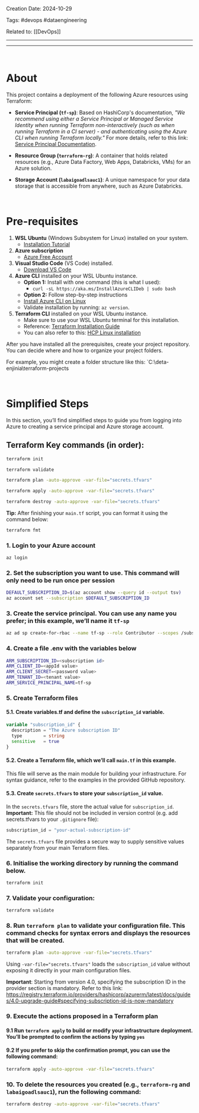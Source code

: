 Creation Date: 2024-10-29

Tags: #devops #dataengineering

Related to: [[DevOps]]
________________________________
--------------------------------

<br> <!-- Break between lines -->

# About
This project contains a deployment of the following Azure resources using Terraform:

- **Service Principal (`tf-sp`)**: Based on HashiCorp's documentation, _"We recommend using either a Service Principal or Managed Service Identity when running Terraform non-interactively (such as when running Terraform in a CI server) - and authenticating using the Azure CLI when running Terraform locally."_ For more details, refer to this link: [Service Principal Documentation](https://registry.terraform.io/providers/hashicorp/azurerm/latest/docs/guides/service_principal_client_secret).
    
- **Resource Group (`terraform-rg`)**: A container that holds related resources (e.g., Azure Data Factory, Web Apps, Databricks, VMs) for an Azure solution.
    
- **Storage Account (`labaigoadlsauc1`)**: A unique namespace for your data storage that is accessible from anywhere, such as Azure Databricks.

<br> <!-- Break between lines -->

# Pre-requisites
1. **WSL Ubuntu** (Windows Subsystem for Linux) installed on your system.
	- [Installation Tutorial](https://www.youtube.com/watch?v=HrAsmXy1-78)
2. **Azure subscription**
	- [Azure Free Account](https://azure.microsoft.com/en-us/pricing/purchase-options/azure-account?icid=azurefreeaccount)
3. **Visual Studio Code** (VS Code) installed.
	- [Download VS Code](https://code.visualstudio.com/download)
4. **Azure CLI** installed on your WSL Ubuntu instance.
	- **Option 1:** Install with one command (this is what I used): 
		- `curl -sL https://aka.ms/InstallAzureCLIDeb | sudo bash`
	- **Option 2:** Follow step-by-step instructions
	- [Install Azure CLI on Linux](https://learn.microsoft.com/en-us/cli/azure/install-azure-cli-linux?pivots=apt)
	- Validate installation by running: `az version`.
5. **Terraform CLI** installed on your WSL Ubuntu instance.
	- Make sure to use your WSL Ubuntu terminal for this installation.
	- Reference: [Terraform Installation Guide](https://developer.hashicorp.com/terraform/install)
	- You can also refer to this: [HCP Linux installation](https://developer.hashicorp.com/terraform/install)

After you have installed all the prerequisites, create your project repository. You can decide where and how to organize your project folders.

For example, you might create a folder structure like this: 
`C:\deta-enjinia\terraform-projects

<br> <!-- Break between lines -->

# Simplified Steps
In this section, you’ll find simplified steps to guide you from logging into Azure to creating a service principal and Azure storage account.

## Terraform Key commands (in order):

```bash
terraform init
```

```bash
terraform validate
```

```bash
terraform plan -auto-approve -var-file="secrets.tfvars"
```

```bash
terraform apply -auto-approve -var-file="secrets.tfvars"
```

```bash
terraform destroy -auto-approve -var-file="secrets.tfvars"
```

**Tip:** After finishing your `main.tf` script, you can format it using the command below:
```bash
terraform fmt
```

### 1. Login to your Azure account
```bash
az login
```

### 2. Set the subscription you want to use. This command will only need to be run once per session
```bash
DEFAULT_SUBSCRIPTION_ID=$(az account show --query id --output tsv)
az account set --subscription $DEFAULT_SUBSCRIPTION_ID
```

### 3. Create the service principal. You can use any name you prefer; in this example, we’ll name it `tf-sp`
```bash
az ad sp create-for-rbac --name tf-sp --role Contributor --scopes /subscriptions/$DEFAULT_SUBSCRIPTION_ID
```

### 4. Create a file .env with the variables below
```bash
ARM_SUBSCRIPTION_ID=<subscription id>
ARM_CLIENT_ID=<appId value>
ARM_CLIENT_SECRET=<password value>
ARM_TENANT_ID=<tenant value>
ARM_SERVICE_PRINCIPAL_NAME=tf-sp
```

### 5. Create Terraform files
#### 5.1. Create variables.tf and define the `subscription_id` variable.
```terraform
variable "subscription_id" {
  description = "The Azure subscription ID"
  type        = string
  sensitive   = true
}
```

#### 5.2. Create a Terraform file, which we’ll call `main.tf` in this example. 
This file will serve as the main module for building your infrastructure. For syntax guidance, refer to the examples in the provided GitHub repository.

#### 5.3. Create `secrets.tfvars` to store your `subscription_id` value.
In the `secrets.tfvars` file, store the actual value for `subscription_id`. 
**Important:** This file should not be included in version control (e.g. add secrets.tfvars to your `.gitignore` file):

```terraform
subscription_id = "your-actual-subscription-id"
```

The `secrets.tfvars` file provides a secure way to supply sensitive values separately from your main Terraform files.
### 6. Initialise the working directory by running the command below.
```bash
terraform init
```

### 7. Validate your configuration:
```bash
terraform validate
```
### 8. Run `terraform plan` to validate your configuration file. This command checks for syntax errors and displays the resources that will be created.
```bash
terraform plan -auto-approve -var-file="secrets.tfvars"
```

Using `-var-file="secrets.tfvars"` loads the `subscription_id` value without exposing it directly in your main configuration files.

**Important**: Starting from version 4.0, specifying the subscription ID in the provider section is mandatory. Refer to this link: https://registry.terraform.io/providers/hashicorp/azurerm/latest/docs/guides/4.0-upgrade-guide#specifying-subscription-id-is-now-mandatory

### 9. Execute the actions proposed in a Terraform plan

#### 9.1 Run `terraform apply` to build or modify your infrastructure deployment. You’ll be prompted to confirm the actions by typing `yes`

#### 9.2 If you prefer to skip the confirmation prompt, you can use the following command:
```bash
terraform apply -auto-approve -var-file="secrets.tfvars"
```

### 10. To delete the resources you created (e.g., `terraform-rg` and `labaigoadlsauc1`), run the following command:
```bash
terraform destroy -auto-approve -var-file="secrets.tfvars"
```